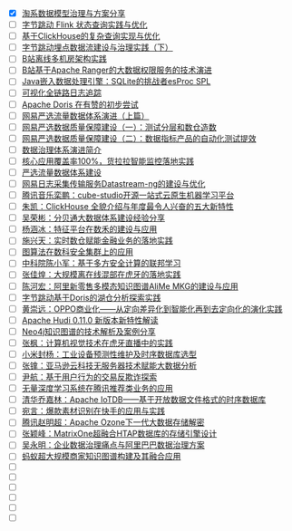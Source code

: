 - [x] [淘系数据模型治理与方案分享](https://smartsi.blog.csdn.net/article/details/129740754)
- [ ] [字节跳动 Flink 状态查询实践与优化](https://mp.weixin.qq.com/s/52FgQofUkF3tZXRr8FllzQ)
- [ ] [基于ClickHouse的复杂查询实现与优化](https://mp.weixin.qq.com/s/pk5J7n4kqhcunWw8uXLoUA)
- [ ] [字节跳动埋点数据流建设与治理实践（下）](https://mp.weixin.qq.com/s/vgtRsMXcvvCVwx8rxcpk5A)
- [ ] [B站离线多机房架构实践](https://mp.weixin.qq.com/s/a7RE0t9BMaDuRgZDAa7ovA)
- [ ] [B站基于Apache Ranger的大数据权限服务的技术演进](https://mp.weixin.qq.com/s/MHrzfLKsTqjyCU7kPOKtkA)
- [ ] [Java嵌入数据处理引擎：SQLite的挑战者esProc SPL](https://mp.weixin.qq.com/s/7saRWDA02N1ipHHjtFD0jQ)
- [ ] [可视化全链路日志追踪](https://mp.weixin.qq.com/s/Er4-X8q5MKZZUgAUHyeLwA)
- [ ] [Apache Doris 在有赞的初步尝试](https://mp.weixin.qq.com/s/fWhfxWURnEXmeaWxM98jIA)
- [ ] [网易严选流量数据体系演进（上篇）](https://mp.weixin.qq.com/s/-o-eozylICJxvTVmwUSNgw)
- [ ] [网易严选数据质量保障建设（一）：测试分层和数仓造数](https://mp.weixin.qq.com/s/HaBmy633ScQ8CP84UaFeNw)
- [ ] [网易严选数据质量保障建设（二）：数据指标产品的自动化测试提效](https://mp.weixin.qq.com/s/uhYiUiCy9wWxSn_X4gAwCA)
- [ ] [数据治理体系演进简介](https://mp.weixin.qq.com/s/Eq-Z6zhLh6fu-aee6vSKsg)
- [ ] [核心应用覆盖率100%，货拉拉智能监控落地实践](https://mp.weixin.qq.com/s/N9F2CsyehLiOMLdd-KrZ0A)
- [ ] [严选流量数据体系建设](https://mp.weixin.qq.com/s/4HL48jNK_vOShQF_ERZ7SA)
- [ ] [网易日志采集传输服务Datastream-ng的建设与优化](https://mp.weixin.qq.com/s/M2_BN8aaNqIQJis-s1bt3w)
- [ ] [腾讯音乐栾鹏：cube-studio开源一站式云原生机器学习平台](https://mp.weixin.qq.com/s/6uaUFS01W2lxnM-SU4PsfQ)
- [ ] [朱凯：ClickHouse 全貌介绍与年度最令人兴奋的五大新特性](https://mp.weixin.qq.com/s/jUa7wc2PwP-tC8APs9WuJg)
- [ ] [吴荣彬：分贝通大数据体系建设经验分享](https://mp.weixin.qq.com/s/Ky-c2oqbOI_CwxHshxQd6w)
- [ ] [杨涵冰：特征平台在数禾的建设与应用](https://mp.weixin.qq.com/s/_p_AwgyMBKMfJdG2rczu4Q)
- [ ] [施兴天：实时数仓赋能金融业务的落地实践](https://mp.weixin.qq.com/s/tYNmheiZq-q-Z9-Nz-C-8w)
- [ ] [图算法在数科安全集群上的应用](https://mp.weixin.qq.com/s/GySCvydIvcbqg_OxGcgd-A)
- [ ] [中科院陈小军：基于多方安全计算的联邦学习](https://mp.weixin.qq.com/s/jCQ_XDFlBenlylFisM16Aw)
- [ ] [张佳煌：大规模离在线混部在虎牙的落地实践](https://mp.weixin.qq.com/s/vLuPQCSdcIPBOnhnGBeslQ)
- [ ] [陈河宏：阿里新零售多模态知识图谱AliMe MKG的建设与应用](https://mp.weixin.qq.com/s/rW9ezfkAgOHAsICYuiPq6A)
- [ ] [字节跳动基于Doris的湖仓分析探索实践](https://mp.weixin.qq.com/s/pmaf02AQ3zHh33kMZW5OLw)
- [ ] [黄崇远：OPPO商业化——从定向差异化到智能化再到去定向化的演化实践](https://mp.weixin.qq.com/s/zvmk1rexgPffgiUxChZzWQ)
- [ ] [Apache Hudi 0.11.0 新版本新特性解读](https://mp.weixin.qq.com/s/5AbT9kxIggp_b5ShbEOSIQ)
- [ ] [Neo4j知识图谱的技术解析及案例分享](https://mp.weixin.qq.com/s/VSHJ2zpfPIeIEFt3dp2yOw)
- [ ] [张枫：计算机视觉技术在虎牙直播中的实践](https://mp.weixin.qq.com/s/GWpN2yJtArkjzFroJyfKKA)
- [ ] [小米封杨：工业设备预测性维护及时序数据库选型](https://mp.weixin.qq.com/s/VjTUt3KLiaX5XnezfGsRTw)
- [ ] [张镎：亚马逊云科技无服务器技术赋能大数据分析](https://mp.weixin.qq.com/s/A9xV5-azH3t9apT7LtK4nw)
- [ ] [尹航：基于用户行为的交易反欺诈探索](https://mp.weixin.qq.com/s/KLLTNwdgp3wZa1H6u43viw)
- [ ] [无量深度学习系统在腾讯推荐类业务的应用](https://mp.weixin.qq.com/s/FNQ2jocMZNXp_euEPqLUEw)
- [ ] [清华乔嘉林：Apache IoTDB——基于开放数据文件格式的时序数据库](https://mp.weixin.qq.com/s/QqKY4hj5uTxb5Ng6H0pkug)
- [ ] [宛言：爆款素材识别在快手的应用与实践](https://mp.weixin.qq.com/s/QHhZAyyqGzn8OJxWSjxVaw)
- [ ] [腾讯赵明超：Apache Ozone下一代大数据存储解密](https://mp.weixin.qq.com/s/s0ZdvEGcWO8QcFQBqccT7Q)
- [ ] [张颖峰：MatrixOne超融合HTAP数据库的存储引擎设计](https://mp.weixin.qq.com/s/eDcN7whmyFA1FDgSEX8-aQ)
- [ ] [吴永明：企业数据治理痛点与阿里巴巴数据治理方案](https://mp.weixin.qq.com/s/nYqsOS0lPGFLa4M0bz3Mfw)
- [ ] [蚂蚁超大规模商家知识图谱构建及其融合应用](https://mp.weixin.qq.com/s/L-ue6ISgmslppfELxXwW4w)
- [ ] []()
- [ ] []()
- [ ] []()
- [ ] []()
- [ ] []()
- [ ] []()
